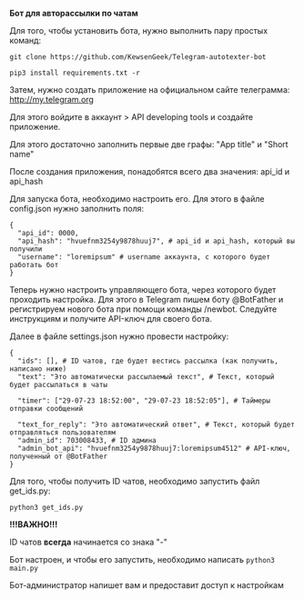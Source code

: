 **Бот для авторассылки по чатам**

Для того, чтобы установить бота, нужно выполнить пару простых команд:

`git clone https://github.com/KewsenGeek/Telegram-autotexter-bot`

``
pip3 install requirements.txt -r
``

Затем, нужно создать приложение на официальном сайте телеграмма: http://my.telegram.org

Для этого войдите в аккаунт > API developing tools и создайте приложение.

Для этого достаточно заполнить первые две графы: "App title" и "Short name"

После создания приложения, понадобятся всего два значения: api_id и api_hash

Для запуска бота, необходимо настроить его. Для этого в файле config.json нужно заполнить поля:

````
{ 
  "api_id": 0000,
  "api_hash": "hvuefnm3254y9878huuj7", # api_id и api_hash, который вы получили
  "username": "loremipsum" # username аккаунта, с которого будет работать бот
}
````

Теперь нужно настроить управляющего бота, через которого будет проходить настройка. 
Для этого в Telegram пишем боту @BotFather и регистрируем нового бота при помощи команды /newbot. 
Следуйте инструкциям и получите API-ключ для своего бота. 

Далее в файле settings.json нужно провести настройку:

````
{
  "ids": [], # ID чатов, где будет вестись рассылка (как получить, написано ниже)
  "text": "Это автоматически рассылаемый текст", # Текст, который будет рассылаться в чаты
  
  "timer": ["29-07-23 18:52:00", "29-07-23 18:52:05"], # Таймеры отправки сообщений
  
  "text_for_reply": "Это автоматический ответ", # Текст, который будет отправляться пользователям
  "admin_id": 703008433, # ID админа
  "admin_bot_api": "hvuefnm3254y9878huuj7:loremipsum4512" # API-ключ, полученный от @BotFather
}
````

Для того, чтобы получить ID чатов, необходимо запустить файл get_ids.py:

`python3 get_ids.py`

**!!!ВАЖНО!!!**

ID чатов **всегда** начинается со знака "-"

Бот настроен, и чтобы его запустить, необходимо написать `python3 main.py`

Бот-администратор напишет вам и предоставит доступ к настройкам